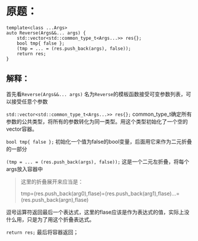 # 原题：

```
template<class ...Args>
auto Reverse(Args&&... args) {
    std::vector<std::common_type_t<Args...>> res{};
    bool tmp{ false };
    (tmp = ... = (res.push_back(args), false));
    return res;
}
```

## 解释：

首先看`Reverse(Args&&... args)`    名为`Reverse`的模板函数接受可变参数列表，可以接受任意个参数

`std::vector<std::common_type_t<Args...>> res{};`  common_type_t确定所有参数的公共类型，将所有的参数转化为同一类型。用这个类型初始化了一个空的vector容器。

`bool tmp{ false };`  初始化一个值为false的bool变量，后面用它来作为二元折叠的一部分

`(tmp = ... = (res.push_back(args), false));` 这是一个二元左折叠，将每个args放入容器中

> 这里的折叠展开来应当是：
>
> tmp=(res.push_back(arg0),flase)=(res.push_back(arg1),flase)...=(res.push_back(argn),flase)

逗号运算符返回最后一个表达式，这里的flase应该是作为表达式的值，实际上没什么用，只是为了用这个折叠表达式。

`return res;`  最后将容器返回；
